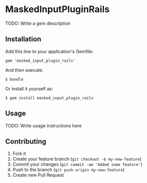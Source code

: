 # MaskedInputPluginRails

TODO: Write a gem description

## Installation

Add this line to your application's Gemfile:

    gem 'masked_input_plugin_rails'

And then execute:

    $ bundle

Or install it yourself as:

    $ gem install masked_input_plugin_rails

## Usage

TODO: Write usage instructions here

## Contributing

1. Fork it
2. Create your feature branch (`git checkout -b my-new-feature`)
3. Commit your changes (`git commit -am 'Added some feature'`)
4. Push to the branch (`git push origin my-new-feature`)
5. Create new Pull Request
